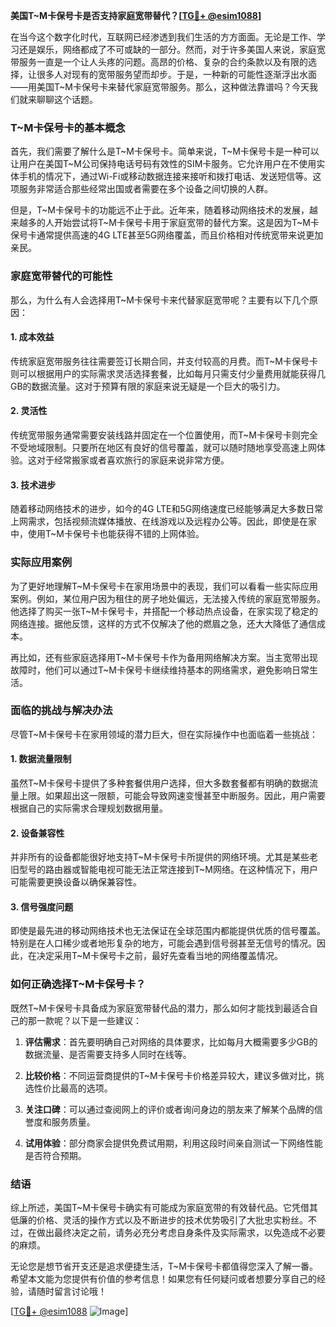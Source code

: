 **美国T~M卡保号卡是否支持家庭宽带替代？[[TG💪+ @esim1088](https://t.me/s/esim1088)]**

在当今这个数字化时代，互联网已经渗透到我们生活的方方面面。无论是工作、学习还是娱乐，网络都成了不可或缺的一部分。然而，对于许多美国人来说，家庭宽带服务一直是一个让人头疼的问题。高昂的价格、复杂的合约条款以及有限的选择，让很多人对现有的宽带服务望而却步。于是，一种新的可能性逐渐浮出水面——用美国T~M卡保号卡来替代家庭宽带服务。那么，这种做法靠谱吗？今天我们就来聊聊这个话题。

### T~M卡保号卡的基本概念

首先，我们需要了解什么是T~M卡保号卡。简单来说，T~M卡保号卡是一种可以让用户在美国T~M公司保持电话号码有效性的SIM卡服务。它允许用户在不使用实体手机的情况下，通过Wi-Fi或移动数据连接来接听和拨打电话、发送短信等。这项服务非常适合那些经常出国或者需要在多个设备之间切换的人群。

但是，T~M卡保号卡的功能远不止于此。近年来，随着移动网络技术的发展，越来越多的人开始尝试将T~M卡保号卡用于家庭宽带的替代方案。这是因为T~M卡保号卡通常提供高速的4G LTE甚至5G网络覆盖，而且价格相对传统宽带来说更加亲民。

### 家庭宽带替代的可能性

那么，为什么有人会选择用T~M卡保号卡来代替家庭宽带呢？主要有以下几个原因：

#### 1. 成本效益

传统家庭宽带服务往往需要签订长期合同，并支付较高的月费。而T~M卡保号卡则可以根据用户的实际需求灵活选择套餐，比如每月只需支付少量费用就能获得几GB的数据流量。这对于预算有限的家庭来说无疑是一个巨大的吸引力。

#### 2. 灵活性

传统宽带服务通常需要安装线路并固定在一个位置使用，而T~M卡保号卡则完全不受地域限制。只要所在地区有良好的信号覆盖，就可以随时随地享受高速上网体验。这对于经常搬家或者喜欢旅行的家庭来说非常方便。

#### 3. 技术进步

随着移动网络技术的进步，如今的4G LTE和5G网络速度已经能够满足大多数日常上网需求，包括视频流媒体播放、在线游戏以及远程办公等。因此，即使是在家中，使用T~M卡保号卡也能获得不错的上网体验。

### 实际应用案例

为了更好地理解T~M卡保号卡在家用场景中的表现，我们可以看看一些实际应用案例。例如，某位用户因为租住的房子地处偏远，无法接入传统的家庭宽带服务。他选择了购买一张T~M卡保号卡，并搭配一个移动热点设备，在家实现了稳定的网络连接。据他反馈，这样的方式不仅解决了他的燃眉之急，还大大降低了通信成本。

再比如，还有些家庭选择用T~M卡保号卡作为备用网络解决方案。当主宽带出现故障时，他们可以通过T~M卡保号卡继续维持基本的网络需求，避免影响日常生活。

### 面临的挑战与解决办法

尽管T~M卡保号卡在家用领域的潜力巨大，但在实际操作中也面临着一些挑战：

#### 1. 数据流量限制

虽然T~M卡保号卡提供了多种套餐供用户选择，但大多数套餐都有明确的数据流量上限。如果超出这一限额，可能会导致网速变慢甚至中断服务。因此，用户需要根据自己的实际需求合理规划数据用量。

#### 2. 设备兼容性

并非所有的设备都能很好地支持T~M卡保号卡所提供的网络环境。尤其是某些老旧型号的路由器或智能电视可能无法正常连接到T~M网络。在这种情况下，用户可能需要更换设备以确保兼容性。

#### 3. 信号强度问题

即使是最先进的移动网络技术也无法保证在全球范围内都能提供优质的信号覆盖。特别是在人口稀少或者地形复杂的地方，可能会遇到信号弱甚至无信号的情况。因此，在决定采用T~M卡保号卡之前，最好先查看当地的网络覆盖情况。

### 如何正确选择T~M卡保号卡？

既然T~M卡保号卡具备成为家庭宽带替代品的潜力，那么如何才能找到最适合自己的那一款呢？以下是一些建议：

1. **评估需求**：首先要明确自己对网络的具体要求，比如每月大概需要多少GB的数据流量、是否需要支持多人同时在线等。
   
2. **比较价格**：不同运营商提供的T~M卡保号卡价格差异较大，建议多做对比，挑选性价比最高的选项。

3. **关注口碑**：可以通过查阅网上的评价或者询问身边的朋友来了解某个品牌的信誉度和服务质量。

4. **试用体验**：部分商家会提供免费试用期，利用这段时间亲自测试一下网络性能是否符合预期。

### 结语

综上所述，美国T~M卡保号卡确实有可能成为家庭宽带的有效替代品。它凭借其低廉的价格、灵活的操作方式以及不断进步的技术优势吸引了大批忠实粉丝。不过，在做出最终决定之前，请务必充分考虑自身条件及实际需求，以免造成不必要的麻烦。

无论您是想节省开支还是追求便捷生活，T~M卡保号卡都值得您深入了解一番。希望本文能为您提供有价值的参考信息！如果您有任何疑问或者想要分享自己的经验，请随时留言讨论哦！

[[TG💪+ @esim1088](https://t.me/s/esim1088) ![Image](https://i.postimg.cc/4NQfJmqS/Snipaste-2025-05-13-00-14-12.png)]